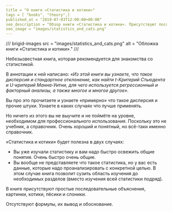 ```yaml
---
title = "О книге «Статистика и котики»"
tags = [ "books", "theory",]
published_at = "2019-07-03T12:00:00+00:00"
seo_description = "Обзор книги «Статистика и котики». Присутствуют последовательные объяснения, картинки и котики. Отсутствуют формулы, их вывод и обоснование."
seo_image = "images/statistics_and_cats.png"
---
```

/// brigid-images
src = "images/statistics_and_cats.png"
alt = "Обложка книги «Статистика и котики»."
///

Небезызвестная книга, которая рекомендуется для знакомства со статистикой.

В аннотации к ней написано: _«Из этой книги вы узнаете, что такое дисперсия и стандартное отклонение, как найти t-Критерий Стьюдента и U-критерий Манна-Уитни, для чего используется регрессионный и факторный анализы, а также многое и многое другое»_.

Вы про это прочитаете и узнаете «примерно» что такое дисперсия и прочие штуки. Узнаете в каких случаях что лучше применять.

Но ничего из этого вы не выучите и не поймёте на уровне, необходимом для профессионального использования. Поскольку это не учебник, а справочник. Очень хороший и понятный, но всё-таки именно справочник.

«Статистика и котики» будет полезна в двух случаях:

- Вы уже изучали статистику и вам надо быстро освежить общие понятия. Очень быстро очень общие.
- Вы вообще не представляете что такое статистика, но у вас есть данные, которые надо проанализировать с конкретной целью. В этом случае книга позволит сузить область изучения до необходимых разделов (вместо изучения всей статистики подряд).

В книге присутствуют простые последовательные объяснения, картинки, котики, пёсики и слоники.

Отсутствуют формулы, их вывод и обоснование.
